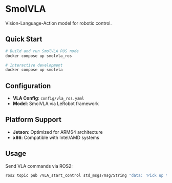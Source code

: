 # SmolVLA

Vision-Language-Action model for robotic control.

## Quick Start

```bash
# Build and run SmolVLA ROS node
docker compose up smolvla_ros

# Interactive development
docker compose up smolvla
```

## Configuration

- **VLA Config**: `config/vla_ros.yaml`
- **Model**: SmolVLA via LeRobot framework

## Platform Support

- **Jetson**: Optimized for ARM64 architecture
- **x86**: Compatible with Intel/AMD systems

## Usage

Send VLA commands via ROS2:
```bash
ros2 topic pub /VLA_start_control std_msgs/msg/String "data: 'Pick up the bottle'" --once
```